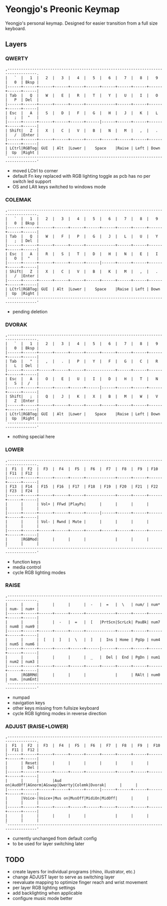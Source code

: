 # Yeongjo's Preonic Keymap
Yeongjo's personal keymap. 
Designed for easier transition from a full size keyboard.

## Layers

### QWERTY
```
,-----------------------------------------------------------------------------------.
|   `  |   1  |   2  |   3  |   4  |   5  |   6  |   7  |   8  |   9  |   0  | Bksp |
|------+------+------+------+------+------+------+------+------+------+------+------|
| Tab  |   Q  |   W  |   E  |   R  |   T  |   Y  |   U  |   I  |   O  |   P  | Del  |
|------+------+------+------+------+-------------+------+------+------+------+------|
| Esc  |   A  |   S  |   D  |   F  |   G  |   H  |   J  |   K  |   L  |   ;  |  "   |
|------+------+------+------+------+------|------+------+------+------+------+------|
| Shift|   Z  |   X  |   C  |   V  |   B  |   N  |   M  |   ,  |   .  |   /  |Enter |
|------+------+------+------+------+------+------+------+------+------+------+------|
| LCtrl|RGBTog| GUI  | Alt  |Lower |    Space    |Raise | Left | Down |  Up  |Right |
`-----------------------------------------------------------------------------------'
```
- moved LCtrl to corner
- default Fn key replaced with RGB lighting toggle as pcb has no per switch led support
- OS and LAlt keys switched to windows mode

### COLEMAK
```
,-----------------------------------------------------------------------------------.
|   `  |   1  |   2  |   3  |   4  |   5  |   6  |   7  |   8  |   9  |   0  | Bksp |
|------+------+------+------+------+------+------+------+------+------+------+------|
| Tab  |   Q  |   W  |   F  |   P  |   G  |   J  |   L  |   U  |   Y  |   ;  | Del  |
|------+------+------+------+------+-------------+------+------+------+------+------|
| Esc  |   A  |   R  |   S  |   T  |   D  |   H  |   N  |   E  |   I  |   O  |  "   |
|------+------+------+------+------+------|------+------+------+------+------+------|
| Shift|   Z  |   X  |   C  |   V  |   B  |   K  |   M  |   ,  |   .  |   /  |Enter |
|------+------+------+------+------+------+------+------+------+------+------+------|
| LCtrl|RGBTog| GUI  | Alt  |Lower |    Space    |Raise | Left | Down |  Up  |Right |
`-----------------------------------------------------------------------------------'
```
- pending deletion

### DVORAK
```
,-----------------------------------------------------------------------------------.
|   `  |   1  |   2  |   3  |   4  |   5  |   6  |   7  |   8  |   9  |   0  | Bksp |
|------+------+------+------+------+------+------+------+------+------+------+------|
| Tab  |   "  |   ,  |   .  |   P  |   Y  |   F  |   G  |   C  |   R  |   L  | Del  |
|------+------+------+------+------+-------------+------+------+------+------+------|
| Esc  |   A  |   O  |   E  |   U  |   I  |   D  |   H  |   T  |   N  |   S  |  /   |
|------+------+------+------+------+------|------+------+------+------+------+------|
| Shift|   ;  |   Q  |   J  |   K  |   X  |   B  |   M  |   W  |   V  |   Z  |Enter |
|------+------+------+------+------+------+------+------+------+------+------+------|
| LCtrl|RGBTog| GUI  | Alt  |Lower |    Space    |Raise | Left | Down |  Up  |Right |
`-----------------------------------------------------------------------------------'
```
- nothing special here

### LOWER
```
,-----------------------------------------------------------------------------------.
|  F1  |  F2  |  F3  |  F4  |  F5  |  F6  |  F7  |  F8  |  F9  | F10  | F11  | F12  |
|------+------+------+------+------+-------------+------+------+------+------+------|
| F13  | F14  | F15  | F16  | F17  | F18  | F19  | F20  | F21  | F22  | F23  | F24  |
|------+------+------+------+------+-------------+------+------+------+------+------|
|      |      | Vol+ | FFwd |PlayPs|      |      |      |      |      |      |      |
|------+------+------+------+------+------|------+------+------+------+------+------|
|      |      | Vol- | Rwnd | Mute |      |      |      |      |      |      |      |
|------+------+------+------+------+------+------+------+------+------+------+------|
|      |RGBMod|      |      |      |             |      |      |      |      |      |
`-----------------------------------------------------------------------------------'
```
- function keys
- media control
- cycle RGB lighting modes

### RAISE
```
,-----------------------------------------------------------------------------------.
|      |      |      |      |      |  -   |  =   |  \   | num/ | num* | num- | num+ |
|------+------+------+------+------+-------------+------+------+------+------+------|
|      |      |      |  -   |  =   |  [   |PrtScn|ScrLck| PauBk| num7 | num8 | num9 |
|------+------+------+------+------+-------------+------+------+------+------+------|
|      |      |  [   |  ]   |  \   |  ]   |  Ins | Home | PgUp | num4 | num5 | num6 |
|------+------+------+------+------+------|------+------+------+------+------+------|
|      |      |      |      |      |  _   |  Del |  End | PgDn | num1 | num2 | num3 |
|------+------+------+------+------+------+------+------+------+------+------+------|
|      |RGBRMd|      |      |      |             |      | RAlt | num0 | num. |numEnt|
`-----------------------------------------------------------------------------------'
```
- numpad
- navigation keys
- other keys missing from fullsize keyboard
- cycle RGB lighting modes in reverse direction

### ADJUST (RAISE+LOWER)
```
,-----------------------------------------------------------------------------------.
|  F1  |  F2  |  F3  |  F4  |  F5  |  F6  |  F7  |  F8  |  F9  |  F10 |  F11 |  F12 |
|------+------+------+------+------+------+------+------+------+------+------+------|
|      | Reset|      |      |      |      |      |      |      |      |      |  Del |
|------+------+------+------+------+-------------+------+------+------+------+------|
|      |      |      |Aud on|AudOff|AGnorm|AGswap|Qwerty|Colemk|Dvorak|      |      |
|------+------+------+------+------+------|------+------+------+------+------+------|
|      |Voice-|Voice+|Mus on|MusOff|MidiOn|MidOff|      |      |      |      |      |
|------+------+------+------+------+------+------+------+------+------+------+------|
|      |      |      |      |      |             |      |      |      |      |      |
`-----------------------------------------------------------------------------------'
```
- currently unchanged from default config
- to be used for layer switching later

## TODO
- create layers for individual programs (rhino, illustrator, etc.)
- change ADJUST layer to serve as switching layer
- reevaluate mapping to optimize finger reach and wrist movement
- per layer RGB lighting settings
- add backlighting when applicable
- configure music mode better